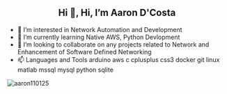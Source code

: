 <h2 align="center">Hi 👋, Hi, I’m Aaron D'Costa</h2>




- 👀 I’m interested in Network Automation and Development
- 🌱 I’m currently learning Native AWS, Python Devlopment
- 💞️ I’m looking to collaborate on any projects related to Network and Enhancement of Software Defined Networking
- 📫 Languages and Tools
arduino aws c cplusplus css3 docker git  linux matlab mssql mysql python sqlite 

<p align="left"> <img src="https://komarev.com/ghpvc/?username=aaron110125&label=Profile%20views&color=0e75b6&style=flat" alt="aaron110125" /> </p>
<!---
aaron110125/aaron110125 is a ✨ special ✨ repository because its `README.md` (this file) appears on your GitHub profile.
You can click the Preview link to take a look at your changes.
--->
